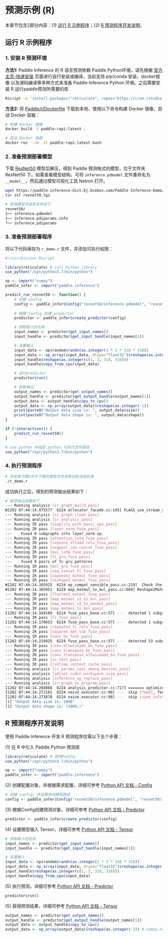 # 预测示例 (R)

本章节包含2部分内容：(1) [运行 R 示例程序](#id1)；(2) [R 预测程序开发说明](#id6)。

## 运行 R 示例程序

### 1. 安装 R 预测环境

**方法1:** Paddle Inference 的 R 语言预测依赖 Paddle Python环境，请先根据 [官方主页-快速安装](https://www.paddlepaddle.org.cn/install/quick) 页面进行自行安装或编译，当前支持 pip/conda 安装，docker镜像 以及源码编译等多种方式来准备 Paddle Inference Python 环境。之后需要安装 R 运行paddle预测所需要的库

```bash
Rscript -e 'install.packages("reticulate", repos="https://cran.rstudio.com")'
```

**方法2:** 将 [Paddle/r/Dockerfile](https://github.com/PaddlePaddle/Paddle/blob/develop/r/Dockerfile) 下载到本地，使用以下命令构建 Docker 镜像，启动 Docker 容器：

```bash
# 构建 Docker 镜像
docker build -t paddle-rapi:latest .

# 启动 Docker 容器
docker run --rm -it paddle-rapi:latest bash
```

### 2. 准备预测部署模型

下载 [ResNet50](https://paddle-inference-dist.bj.bcebos.com/Paddle-Inference-Demo/resnet50.tgz) 模型后解压，得到 Paddle 预测格式的模型，位于文件夹 ResNet50 下。如需查看模型结构，可将 `inference.pdmodel` 文件重命名为 `__model__`，然后通过模型可视化工具 Netron 打开。

```bash
wget https://paddle-inference-dist.bj.bcebos.com/Paddle-Inference-Demo/resnet50.tgz
tar zxf resnet50.tgz

# 获得模型目录即文件如下
resnet50/
├── inference.pdmodel
├── inference.pdiparams.info
└── inference.pdiparams
```

### 3. 准备预测部署程序

将以下代码保存为 `r_demo.r` 文件，并添加可执行权限：

```r
#!/usr/bin/env Rscript

library(reticulate) # call Python library
use_python("/opt/python3.7/bin/python")

np <- import("numpy")
paddle_infer <- import("paddle.inference")

predict_run_resnet50 <- function() {
    # 创建 config
    config <- paddle_infer$Config("resnet50/inference.pdmodel", "resnet50/inference.pdiparams")
    
    # 根据 config 创建 predictor
    predictor <- paddle_infer$create_predictor(config)

    # 获取输入的名称
    input_names <- predictor$get_input_names()
    input_handle <- predictor$get_input_handle(input_names[1])

    # 设置输入
    input_data <- np$random$randn(as.integer(1 * 3 * 318 * 318))
    input_data <- np_array(input_data, dtype="float32")$reshape(as.integer(c(1, 3, 318, 318)))
    input_handle$reshape(as.integer(c(1, 3, 318, 318)))
    input_handle$copy_from_cpu(input_data)

    # 运行predictor
    predictor$run()

    # 获取输出
    output_names <- predictor$get_output_names()
    output_handle <- predictor$get_output_handle(output_names[1])
    output_data <- output_handle$copy_to_cpu()
    output_data <- np_array(output_data)$reshape(as.integer(-1))
    print(paste0("Output data size is: ", output_data$size))
    print(paste0("Output data shape is: ", output_data$shape))
}

if (!interactive()) {
    predict_run_resnet50()
}
```

```r
# use_python 中指定 python 可执行文件路径
use_python("/opt/python3.7/bin/python")
```

### 4. 执行预测程序

```bash
# 将本章节第2步中下载的模型文件夹移动到当前目录
./r_demo.r
```

成功执行之后，得到的预测输出结果如下：

```bash
# 程序输出结果如下
--- Running analysis [ir_graph_build_pass]
W1202 07:44:14.075577  6224 allocator_facade.cc:145] FLAGS_use_stream_safe_cuda_allocator is invalid for naive_best_fit strategy
--- Running analysis [ir_graph_clean_pass]
--- Running analysis [ir_analysis_pass]
--- Running IR pass [simplify_with_basic_ops_pass]
--- Running IR pass [layer_norm_fuse_pass]
---    Fused 0 subgraphs into layer_norm op.
--- Running IR pass [attention_lstm_fuse_pass]
--- Running IR pass [seqconv_eltadd_relu_fuse_pass]
--- Running IR pass [seqpool_cvm_concat_fuse_pass]
--- Running IR pass [mul_lstm_fuse_pass]
--- Running IR pass [fc_gru_fuse_pass]
---    fused 0 pairs of fc gru patterns
--- Running IR pass [mul_gru_fuse_pass]
--- Running IR pass [seq_concat_fc_fuse_pass]
--- Running IR pass [squeeze2_matmul_fuse_pass]
--- Running IR pass [reshape2_matmul_fuse_pass]
W1202 07:44:14.165925  6224 op_compat_sensible_pass.cc:219]  Check the Attr(transpose_Y) of Op(matmul) in pass(reshape2_matmul_fuse_pass) failed!
W1202 07:44:14.165951  6224 map_matmul_to_mul_pass.cc:668] Reshape2MatmulFusePass in op compat failed.
--- Running IR pass [flatten2_matmul_fuse_pass]
--- Running IR pass [map_matmul_v2_to_mul_pass]
--- Running IR pass [map_matmul_v2_to_matmul_pass]
--- Running IR pass [map_matmul_to_mul_pass]
I1202 07:44:14.169189  6224 fuse_pass_base.cc:57] ---  detected 1 subgraphs
--- Running IR pass [fc_fuse_pass]
I1202 07:44:14.170653  6224 fuse_pass_base.cc:57] ---  detected 1 subgraphs
--- Running IR pass [repeated_fc_relu_fuse_pass]
--- Running IR pass [squared_mat_sub_fuse_pass]
--- Running IR pass [conv_bn_fuse_pass]
I1202 07:44:14.219425  6224 fuse_pass_base.cc:57] ---  detected 53 subgraphs
--- Running IR pass [conv_eltwiseadd_bn_fuse_pass]
--- Running IR pass [conv_transpose_bn_fuse_pass]
--- Running IR pass [conv_transpose_eltwiseadd_bn_fuse_pass]
--- Running IR pass [is_test_pass]
--- Running IR pass [runtime_context_cache_pass]
--- Running analysis [ir_params_sync_among_devices_pass]
--- Running analysis [adjust_cudnn_workspace_size_pass]
--- Running analysis [inference_op_replace_pass]
--- Running analysis [ir_graph_to_program_pass]
I1202 07:44:14.268868  6224 analysis_predictor.cc:717] ======= optimize end =======
I1202 07:44:14.272181  6224 naive_executor.cc:98] ---  skip [feed], feed -> inputs
I1202 07:44:14.273878  6224 naive_executor.cc:98] ---  skip [save_infer_model/scale_0.tmp_1], fetch -> fetch
[1] "Output data size is: 1000"
[1] "Output data shape is: (1000,)"
```

## R 预测程序开发说明

使用 Paddle Inference 开发 R 预测程序仅需以下五个步骤：


(1) 在 R 中引入 Paddle Python 预测库

```r
library(reticulate) # 调用Paddle
use_python("/opt/python3.7/bin/python")

np <- import("numpy")
paddle_infer <- import("paddle.inference")
```

(2) 创建配置对象，并根据需求配置，详细可参考 [Python API 文档 - Config](../api_reference/python_api_doc/Config_index)

```r
# 创建 config，并设置预测模型路径
config <- paddle_infer$Config("resnet50/inference.pdmodel", "resnet50/inference.pdiparams")
```

(3) 根据Config创建预测对象，详细可参考 [Python API 文档 - Predictor](../api_reference/python_api_doc/Predictor)

```r
predictor <- paddle_infer$create_predictor(config)
```

(4) 设置模型输入 Tensor，详细可参考 [Python API 文档 - Tensor](../api_reference/python_api_doc/Tensor)

```r
# 获取输入的名称
input_names <- predictor$get_input_names()
input_handle <- predictor$get_input_handle(input_names[1])

# 设置输入
input_data <- np$random$randn(as.integer(1 * 3 * 318 * 318))
input_data <- np_array(input_data, dtype="float32")$reshape(as.integer(c(1, 3, 318, 318)))
input_handle$reshape(as.integer(c(1, 3, 318, 318)))
input_handle$copy_from_cpu(input_data)
```

(5) 执行预测，详细可参考 [Python API 文档 - Predictor](../api_reference/python_api_doc/Predictor)

```r
predictor$run()
```

(5) 获得预测结果，详细可参考 [Python API 文档 - Tensor](../api_reference/python_api_doc/Tensor)

```r
output_names <- predictor$get_output_names()
output_handle <- predictor$get_output_handle(output_names[1])
output_data <- output_handle$copy_to_cpu()
output_data <- np_array(output_data)$reshape(as.integer(-1)) # numpy.ndarray类型
```